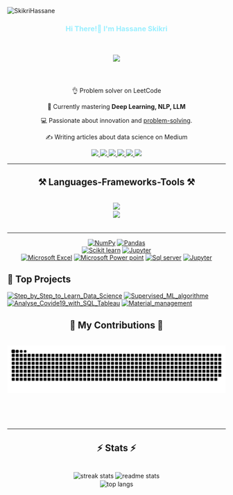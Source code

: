 <!-- Number of views---------------->

<p align="left"> <img src="https://komarev.com/ghpvc/?username=SkikriHassane01&label=Profile%20views&color=0e75b6&style=flat" alt="SkikriHassane" /> </p>

<!------------------------------------------------>

<h3 align="center" style="color: #99efff;">Hi There!👋 I'm Hassane Skikri</h3>

<h1 align="center">
    <img src="https://readme-typing-svg.herokuapp.com/?font=Righteous&size=35&center=true&vCenter=true&width=500&height=70&duration=4000&lines=I'm+a+Data+Scientist+📊;2++years+of+coding+💻;Medium+Writer+✍️" />
</h1>

<!------------------------------------------------>
<br/>

<div align="center">

👌 Problem solver on LeetCode 
  
 🌱 Currently mastering **Deep Learning, NLP, LLM**
 
 💻 Passionate about innovation and [problem-solving](https://leetcode.com/hassaneskikri/). 

 ✍️ Writing articles about data science on Medium

 </div>


 <div align="center"> 
  <a href="hassaneskikri@gmail.com@gmail.com">
    <img src="https://img.shields.io/badge/Gmail-333333?style=for-the-badge&logo=gmail&logoColor=red" />
  </a>
  <a href="https://www.linkedin.com/in/hassane-skikri-8b25b9308/" target="_blank">
    <img src="https://img.shields.io/badge/LinkedIn-0077B5?style=for-the-badge&logo=linkedin&logoColor=white" target="_blank" />
  </a>
  <a href="https://portfolio-projecct.web.app/" target="_blank">
     <img src="https://img.shields.io/badge/Portfolio-FF5722?style=for-the-badge&logo=todoist&logoColor=white" target="_blank" />
  </a>
    <a href="https://medium.com/@Hassane_01" target="_blank">
    <img src="https://img.shields.io/badge/Medium-12100E?style=for-the-badge&logo=medium&logoColor=white" target="_blank" />
  </a>

   </a>
    <a href="https://www.kaggle.com/hassaneskikri" target="_blank">
    <img src="https://img.shields.io/badge/Kaggle-20BEFF?style=for-the-badge&logo=Kaggle&logoColor=white" target="_blank" />
  </a>

  </a>
    <a href="https://github.com/SkikriHassane01" target="_blank">
    <img src="https://img.shields.io/badge/GitHub-100000?style=for-the-badge&logo=github&logoColor=white" target="_blank" />
  </a>

  

</div>

<!------------------------------------------------>

<hr/>
 
<h2 align="center">⚒️ Languages-Frameworks-Tools ⚒️</h2>
<br/>
<div align="center">
    <img src="https://skillicons.dev/icons?i=python,c,cpp,javascript,java,github,git" />
  <br/>
    <img src="https://skillicons.dev/icons?i=sklearn,mysql,mongodb,vscode,visualstudio,azure,html,css" /><br>
</div>

<br/>
<hr/>
<div align="center">
   <p>
      <a href="#"><img alt="NumPy" src="https://img.shields.io/badge/Numpy-013243.svg?logo=numpy&logoColor=white"></a>
      <a href="#"><img alt="Pandas" src="https://img.shields.io/badge/Pandas-150458.svg?logo=pandas&logoColor=white"></a>
<!--       <a href="#"><img alt="TensorFlow" src="https://img.shields.io/badge/TensorFlow-FF6F00.svg?logo=TensorFlow&logoColor=white"></a> -->
   </br>
      <a href="#"><img alt="Scikit learn" src="https://img.shields.io/badge/scikit_learn-F7931E?style=for-the-badge&logo=scikit-learn&logoColor=white"></a>
<!--       <a href="#"><img alt="pytorch)" src="https://img.shields.io/badge/PyTorch-EE4C2C?style=for-the-badge&logo=pytorch&logoColor=white"></a> -->
      <a href="#"><img alt="Jupyter" src="https://img.shields.io/badge/Jupyter-F37626.svg?&style=for-the-badge&logo=Jupyter&logoColor=white"></a>
   </br>
      <a href="#"><img alt="Microsoft Excel" src="https://img.shields.io/badge/Microsoft_Excel-217346?style=for-the-badge&logo=microsoft-excel&logoColor=white"></a>
      <a href="#"><img alt="Microsoft Power point" src="https://img.shields.io/badge/Microsoft_PowerPoint-B7472A?style=for-the-badge&logo=microsoft-powerpoint&logoColor=white"></a>
      <a href="#"><img alt="Sql server" src="https://img.shields.io/badge/Microsoft_SQL_Server-CC2927?style=for-the-badge&logo=microsoft-sql-server&logoColor=white"></a>
      <a href="#"><img alt="Jupyter" src="https://img.shields.io/badge/Microsoft_Word-2B579A?style=for-the-badge&logo=microsoft-word&logoColor=white"></a>

    
  </p>
</div>

</hr>

<h2>📕 Top Projects</h2>

  <p align="left">
    <a href="https://github.com/HassaneSkikri/Step_by_Step_to_Learn_Data_Science"><img width="278" src="https://denvercoder1-github-readme-stats.vercel.app/api/pin/?username=HassaneSkikri&repo=Step_by_Step_to_Learn_Data_Science&theme=react&bg_color=1F222E&title_color=F85D7F&hide_border=true&icon_color=F8D866&show_icons=false&show_description=false" alt="Step_by_Step_to_Learn_Data_Science"></a>
    <a href="https://github.com/HassaneSkikri/Supervised_ML_algorithme"><img width="278" src="https://denvercoder1-github-readme-stats.vercel.app/api/pin/?username=HassaneSkikri&repo=Supervised_ML_algorithme&theme=react&bg_color=1F222E&title_color=F85D7F&hide_border=true&icon_color=F8D866&show_icons=false&show_description=false" alt="Supervised_ML_algorithme"></a>
    <a href="https://github.com/HassaneSkikri/Analyse_Covide19_with_SQL_Tableau"><img width="278" src="https://denvercoder1-github-readme-stats.vercel.app/api/pin/?username=HassaneSkikri&repo=Analyse_Covide19_with_SQL_Tableau&theme=react&bg_color=1F222E&title_color=F85D7F&hide_border=true&icon_color=F8D866&show_icons=false&show_description=false" alt="Analyse_Covide19_with_SQL_Tableau"></a>
    <a href="https://github.com/HassaneSkikri/Material_management"><img width="278" src="https://denvercoder1-github-readme-stats.vercel.app/api/pin?username=HassaneSkikri&repo=Material_management&theme=react&bg_color=1F222E&title_color=F85D7F&hide_border=true&icon_color=F8D866&show_icons=false&show_description=false" alt="Material_management"></a>
</p>



<div align="center">
  <h2>🐍 My Contributions 🐍</h2>
  <br>
  <img alt="snake eating my contributions" src="https://raw.githubusercontent.com/salesp07/salesp07/output/github-contribution-grid-snake.svg" />
  
  <br/><br/><br/>
</div>

<hr/>

<h2 align="center">⚡ Stats ⚡</h2>
<br>
<div align=center>
  <img width=390 src="https://github-readme-streak-stats-salesp07.vercel.app/?user=SkikriHassane01&count_private=true&theme=react&border_radius=10" alt="streak stats"/>
  <img width=390 src="https://github-readme-stats-salesp07.vercel.app/api?username=SkikriHassane01&count_private=true&show_icons=true&theme=react&rank_icon=github&border_radius=10" alt="readme stats" />
  <br/>
  <img width=325 align="center" src="https://github-readme-stats-salesp07.vercel.app/api/top-langs/?username=SkikriHassane01&hide=HTML&langs_count=8&layout=compact&theme=react&border_radius=10&size_weight=0.5&count_weight=0.5&exclude_repo=github-readme-stats" alt="top langs" />
</div>
